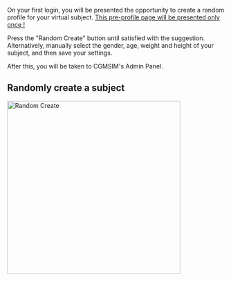 On your first login, you will be presented the opportunity to create a random profile for your virtual subject. <u>This pre-profile page  will be presented only once !</u>

Press the "Random Create" button until satisfied with the suggestion. Alternatively, manually select the gender, age, weight and height of your subject, and then save your settings.

After this, you will be taken to CGMSIM's Admin Panel.

## Randomly create a subject

<img src="/img/pre_profile_2b.jpg" alt="Random Create" width="400"/>



